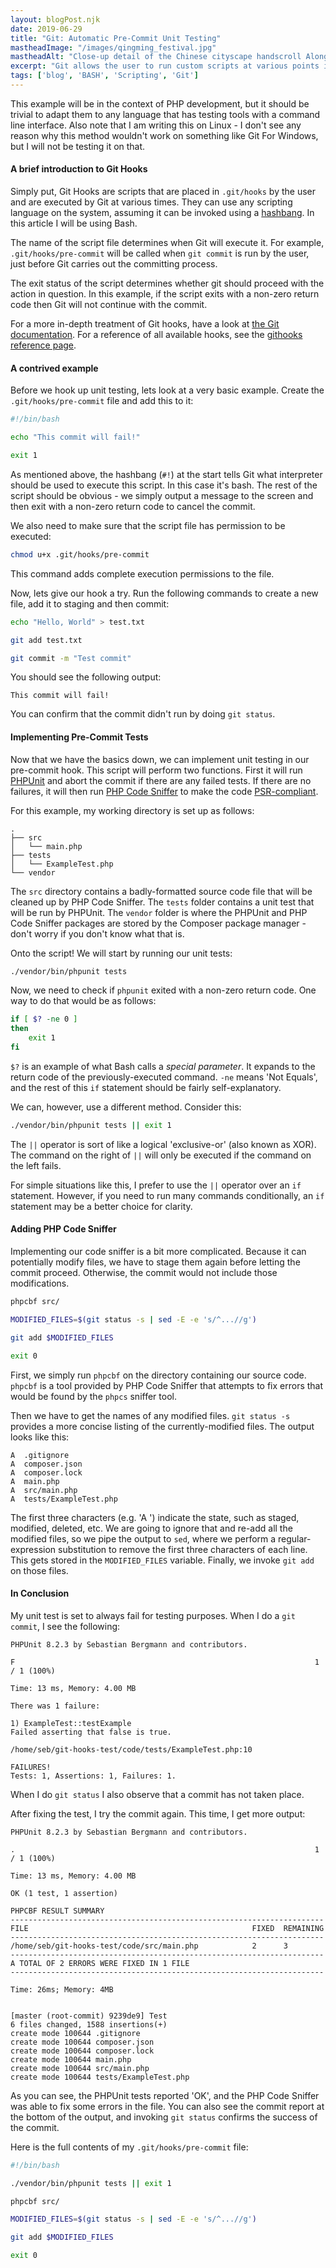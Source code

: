 ```yaml
---
layout: blogPost.njk
date: 2019-06-29
title: "Git: Automatic Pre-Commit Unit Testing"
mastheadImage: "/images/qingming_festival.jpg"
mastheadAlt: "Close-up detail of the Chinese cityscape handscroll Along the River During Qingming Festival."
excerpt: "Git allows the user to run custom scripts at various points in it's workflow. This is done through hooks. Here we will use hooks to ensure that unit tests are passing before allowing a commit."
tags: ['blog', 'BASH', 'Scripting', 'Git']
---
```


This example will be in the context of PHP development, but it should be
trivial to adapt them to any language that has testing tools with a command
line interface. Also note that I am writing this on Linux - I don't see any
reason why this method wouldn't work on something like Git For Windows, but
I will not be testing it on that.

#### A brief introduction to Git Hooks

Simply put, Git Hooks are scripts that are placed in `.git/hooks` by the user
and are executed by Git at various times. They can use any scripting language
on the system, assuming it can be invoked using a [hashbang](https://en.wikipedia.org/wiki/Hashbang). In this
article I will be using Bash.

The name of the script file determines when Git will execute it. For example,
`.git/hooks/pre-commit` will be called when `git commit` is run by the user, just
before Git carries out the committing process.

The exit status of the script determines whether git should proceed with the
action in question. In this example, if the script exits with a non-zero return
code then Git will not continue with the commit.

For a more in-depth treatment of Git hooks, have a look at [the Git documentation](https://git-scm.com/book/en/v2/Customizing-Git-Git-Hooks). For a
reference of all available hooks, see the [githooks reference page](https://git-scm.com/docs/githooks).

#### A contrived example

Before we hook up unit testing, lets look at a very basic example. Create the
`.git/hooks/pre-commit` file and add this to it:

```bash
#!/bin/bash

echo "This commit will fail!"

exit 1
```

As mentioned above, the hashbang (`#!`) at the start tells Git what interpreter
should be used to execute this script. In this case it's bash. The rest of the
script should be obvious - we simply output a message to the screen and then
exit with a non-zero return code to cancel the commit.

We also need to make sure that the script file has permission to be executed:

```bash
chmod u+x .git/hooks/pre-commit
```

This command adds complete execution permissions to the file.

Now, lets give our hook a try. Run the following commands to create a new file, add it to
staging and then commit:

```bash
echo "Hello, World" > test.txt

git add test.txt

git commit -m "Test commit"
```

You should see the following output:

```text
This commit will fail!
```

You can confirm that the commit didn't run by doing `git status`.

#### Implementing Pre-Commit Tests

Now that we have the basics down, we can implement unit testing in our
pre-commit hook. This script will perform two functions. First it will run
[PHPUnit](https://phpunit.de/) and abort the commit if there are any failed tests. If there are
no failures, it will then run [PHP Code Sniffer](https://github.com/squizlabs/PHP_CodeSniffer) to make the code
[PSR-compliant](https://www.php-fig.org/psr/psr-2/).

For this example, my working directory is set up as follows:

```text
.
├── src
│   └── main.php
├── tests
│   └── ExampleTest.php
└── vendor
```

The `src` directory contains a badly-formatted source code file that will be
cleaned up by PHP Code Sniffer. The `tests` folder contains a unit test that
will be run by PHPUnit. The `vendor` folder is where the PHPUnit and PHP Code
Sniffer packages are stored by the Composer package manager - don't worry if
you don't know what that is.

Onto the script! We will start by running our unit tests:

```bash
./vendor/bin/phpunit tests
```

Now, we need to check if `phpunit` exited with a non-zero return code. One way
to do that would be as follows:

```bash
if [ $? -ne 0 ]
then
    exit 1
fi
```

`$?` is an example of what Bash calls a *special parameter*. It expands to the
return code of the previously-executed command. `-ne` means 'Not Equals', and
the rest of this `if` statement should be fairly self-explanatory.

We can, however, use a different method. Consider this:

```bash
./vendor/bin/phpunit tests || exit 1
```

The `||` operator is sort of like a logical 'exclusive-or' (also known as XOR).
The command on the right of `||` will only be executed if the command on the
left fails.

For simple situations like this, I prefer to use the `||` operator over an `if`
statement. However, if you need to run many commands conditionally, an `if`
statement may be a better choice for clarity.

#### Adding PHP Code Sniffer

Implementing our code sniffer is a bit more complicated. Because it can
potentially modify files, we have to stage them again before letting the commit
proceed. Otherwise, the commit would not include those modifications.

```bash
phpcbf src/

MODIFIED_FILES=$(git status -s | sed -E -e 's/^...//g')

git add $MODIFIED_FILES

exit 0
```

First, we simply run `phpcbf` on the directory containing our source code.
`phpcbf` is a tool provided by PHP Code Sniffer that attempts to fix errors
that would be found by the `phpcs` sniffer tool.

Then we have to get the names of any modified files. `git status -s` provides
a more concise listing of the currently-modified files. The output looks like
this:

```text
A  .gitignore
A  composer.json
A  composer.lock
A  main.php
A  src/main.php
A  tests/ExampleTest.php
```

The first three characters (e.g. 'A  ') indicate the state, such as staged,
modified, deleted, etc. We are going to ignore that and re-add all the modified
files, so we pipe the output to `sed`, where we perform a regular-expression
substitution to remove the first three characters of each line. This gets
stored in the `MODIFIED_FILES` variable. Finally, we invoke `git add` on those
files.

#### In Conclusion

My unit test is set to always fail for testing purposes. When I do a
`git commit`, I see the following:

```text
PHPUnit 8.2.3 by Sebastian Bergmann and contributors.

F                                                                   1 / 1 (100%)

Time: 13 ms, Memory: 4.00 MB

There was 1 failure:

1) ExampleTest::testExample
Failed asserting that false is true.

/home/seb/git-hooks-test/code/tests/ExampleTest.php:10

FAILURES!
Tests: 1, Assertions: 1, Failures: 1.
```

When I do `git status` I also observe that a commit has not taken place.

After fixing the test, I try the commit again. This time, I get more output:

```text
PHPUnit 8.2.3 by Sebastian Bergmann and contributors.

.                                                                   1 / 1 (100%)

Time: 13 ms, Memory: 4.00 MB

OK (1 test, 1 assertion)

PHPCBF RESULT SUMMARY
----------------------------------------------------------------------
FILE                                                  FIXED  REMAINING
----------------------------------------------------------------------
/home/seb/git-hooks-test/code/src/main.php            2      3
----------------------------------------------------------------------
A TOTAL OF 2 ERRORS WERE FIXED IN 1 FILE
----------------------------------------------------------------------

Time: 26ms; Memory: 4MB


[master (root-commit) 9239de9] Test
6 files changed, 1588 insertions(+)
create mode 100644 .gitignore
create mode 100644 composer.json
create mode 100644 composer.lock
create mode 100644 main.php
create mode 100644 src/main.php
create mode 100644 tests/ExampleTest.php
```

As you can see, the PHPUnit tests reported 'OK', and the PHP Code Sniffer was
able to fix some errors in the file. You can also see the commit report at the
bottom of the output, and invoking `git status` confirms the success of the
commit.

Here is the full contents of my `.git/hooks/pre-commit` file:

```bash
#!/bin/bash

./vendor/bin/phpunit tests || exit 1

phpcbf src/

MODIFIED_FILES=$(git status -s | sed -E -e 's/^...//g')

git add $MODIFIED_FILES

exit 0
```
